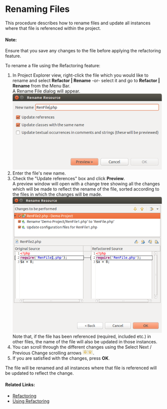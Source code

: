 # Renaming Files

<!--context:renaming_files-->

This procedure describes how to rename files and update all instances where that file is referenced within the project.

<!--note-start-->

#### Note:

Ensure that you save any changes to the file before applying the refactoring feature.

<!--note-end-->

<!--ref-start-->

To rename a file using the Refactoring feature:

1. In Project Explorer view, right-click the file which you would like to rename and select **Refactor | Rename** -or- select it and go to **Refactor | Rename** from the Menu Bar.  
   A Rename File dialog will appear.
   ![refactor_rename_dialog.png](images/refactor_rename_dialog.png "Rename File dialog")
2. Enter the file's new name.
3. Check the "Update references" box and click **Preview**.  
   A preview window will open with a change tree showing all the changes which will be made to reflect the rename of the file, sorted according to the files in which the changes will be made.
   ![refactor_rename_file_preview.png](images/refactor_rename_file_preview.png "Rename File change tree")  
   Note that, if the file has been referenced (required, included etc.) in other files, the name of the file will also be updated in those instances.
4. You can scroll through the different changes using the Select Next / Previous Change scrolling arrows ![scroll_arrows.png](images/scroll_arrows.png "scrolling arrows").
5. If you are satisfied with the changes, press **OK**.

The file will be renamed and all instances where that file is referenced will be updated to reflect the change.

<!--ref-end-->

<!--links-start-->

#### Related Links:

 * [Refactoring](../../016-concepts/076-refactoring.md)
 * [Using Refactoring](000-index.md)

<!--links-end-->